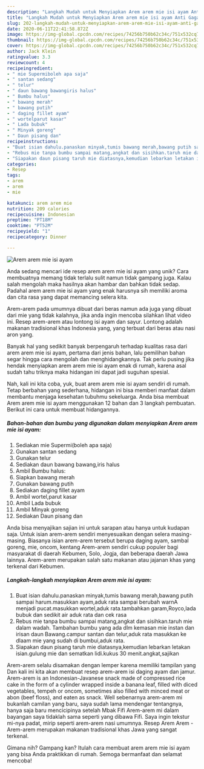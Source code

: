 ```yaml
---
description: "Langkah Mudah untuk Menyiapkan Arem arem mie isi ayam Anti Gagal"
title: "Langkah Mudah untuk Menyiapkan Arem arem mie isi ayam Anti Gagal"
slug: 202-langkah-mudah-untuk-menyiapkan-arem-arem-mie-isi-ayam-anti-gagal
date: 2020-06-11T22:41:58.872Z
image: https://img-global.cpcdn.com/recipes/74256b750b62c34c/751x532cq70/arem-arem-mie-isi-ayam-foto-resep-utama.jpg
thumbnail: https://img-global.cpcdn.com/recipes/74256b750b62c34c/751x532cq70/arem-arem-mie-isi-ayam-foto-resep-utama.jpg
cover: https://img-global.cpcdn.com/recipes/74256b750b62c34c/751x532cq70/arem-arem-mie-isi-ayam-foto-resep-utama.jpg
author: Jack Klein
ratingvalue: 3.3
reviewcount: 4
recipeingredient:
- " mie Supermiboleh apa saja"
- " santan sedang"
- " telur"
- " daun bawang bawangiris halus"
- " Bumbu halus"
- " bawang merah"
- " bawang putih"
- " daging fillet ayam"
- " wortelparut kasar"
- " Lada bubuk"
- " Minyak goreng"
- " Daun pisang dan"
recipeinstructions:
- "Buat isian dahulu.panaskan minyak,tumis bawang merah,bawang putih sampai harum.masukkan ayam,aduk rata sampai berubah warnA menjadi pucat.masukkan wortel,aduk rata.tambahkan garam,Royco,lada bubuk dan sedikit air aduk rata dan cek rasa"
- "Rebus mie tanpa bumbu sampai matang,angkat dan sisihkan.taruh mie dalam wadah. Tambahan bumbu yang ada dlm kemasan mie instan dan irisan daun Bawang.campur santan dan telur,aduk rata masukkan ke dlaam mie yang sudah di bumbui,aduk rata."
- "Siapakan daun pisang taruh mie diatasnya,kemudian lebarkan letakan isian.gulung mie dan sematkan lidi.kukus 30 menit.angkat,sajikan"
categories:
- Resep
tags:
- arem
- arem
- mie

katakunci: arem arem mie 
nutrition: 209 calories
recipecuisine: Indonesian
preptime: "PT18M"
cooktime: "PT52M"
recipeyield: "1"
recipecategory: Dinner

---
```



![Arem arem mie isi ayam](https://img-global.cpcdn.com/recipes/74256b750b62c34c/751x532cq70/arem-arem-mie-isi-ayam-foto-resep-utama.jpg)

Anda sedang mencari ide resep arem arem mie isi ayam yang unik? Cara membuatnya memang tidak terlalu sulit namun tidak gampang juga. Kalau salah mengolah maka hasilnya akan hambar dan bahkan tidak sedap. Padahal arem arem mie isi ayam yang enak harusnya sih memiliki aroma dan cita rasa yang dapat memancing selera kita.

Arem-arem pada umumnya dibuat dari beras namun ada juga yang dibuat dari mie yang tidak kalahnya, jika anda ingin mencoba silahkan lihat video ini. Resep arem-arem atau lontong isi ayam dan sayur. Lontong adalah makanan tradisional khas Indonesia yang, yang terbuat dari beras atau nasi aron yang.

Banyak hal yang sedikit banyak berpengaruh terhadap kualitas rasa dari arem arem mie isi ayam, pertama dari jenis bahan, lalu pemilihan bahan segar hingga cara mengolah dan menghidangkannya. Tak perlu pusing jika hendak menyiapkan arem arem mie isi ayam enak di rumah, karena asal sudah tahu triknya maka hidangan ini dapat jadi suguhan spesial.


Nah, kali ini kita coba, yuk, buat arem arem mie isi ayam sendiri di rumah. Tetap berbahan yang sederhana, hidangan ini bisa memberi manfaat dalam membantu menjaga kesehatan tubuhmu sekeluarga. Anda bisa membuat Arem arem mie isi ayam menggunakan 12 bahan dan 3 langkah pembuatan. Berikut ini cara untuk membuat hidangannya.

<!--inarticleads1-->

##### Bahan-bahan dan bumbu yang digunakan dalam menyiapkan Arem arem mie isi ayam:

1. Sediakan  mie Supermi(boleh apa saja)
1. Gunakan  santan sedang
1. Gunakan  telur
1. Sediakan  daun bawang bawang,iris halus
1. Ambil  Bumbu halus:
1. Siapkan  bawang merah
1. Gunakan  bawang putih
1. Sediakan  daging fillet ayam
1. Ambil  wortel,parut kasar
1. Ambil  Lada bubuk
1. Ambil  Minyak goreng
1. Sediakan  Daun pisang dan


Anda bisa menyajikan sajian ini untuk sarapan atau hanya untuk kudapan saja. Untuk isian arem-arem sendiri menyesuaikan dengan selera masing-masing. Biasanya isian arem-arem tersebut berupa daging ayam, sambal goreng, mie, oncom, kentang Arem-arem sendiri cukup populer bagi masyarakat di daerah Kebumen, Solo, Jogja, dan beberapa daerah Jawa lainnya. Arem-arem merupakan salah satu makanan atau jajanan khas yang terkenal dari Kebumen. 

<!--inarticleads2-->

##### Langkah-langkah menyiapkan Arem arem mie isi ayam:

1. Buat isian dahulu.panaskan minyak,tumis bawang merah,bawang putih sampai harum.masukkan ayam,aduk rata sampai berubah warnA menjadi pucat.masukkan wortel,aduk rata.tambahkan garam,Royco,lada bubuk dan sedikit air aduk rata dan cek rasa
1. Rebus mie tanpa bumbu sampai matang,angkat dan sisihkan.taruh mie dalam wadah. Tambahan bumbu yang ada dlm kemasan mie instan dan irisan daun Bawang.campur santan dan telur,aduk rata masukkan ke dlaam mie yang sudah di bumbui,aduk rata.
1. Siapakan daun pisang taruh mie diatasnya,kemudian lebarkan letakan isian.gulung mie dan sematkan lidi.kukus 30 menit.angkat,sajikan


Arem-arem selalu disamakan dengan lemper karena memiliki tampilan yang Dan kali ini kita akan membuat resep arem-arem isi daging ayam dan jamur. Arem-arem is an Indonesian-Javanese snack made of compressed rice cake in the form of a cylinder wrapped inside a banana leaf, filled with diced vegetables, tempeh or oncom, sometimes also filled with minced meat or abon (beef floss), and eaten as snack. Well sebenarnya arem-arem mi bukanlah camilan yang baru, saya sudah lama mendengar tentangnya, hanya saja baru mencicipinya setelah Mbak Fifi Arem-arem mi dalam bayangan saya tidaklah sama seperti yang dibawa Fifi. Saya ingin tekstur mi-nya padat, mirip seperti arem-arem nasi umumnya. Resep Arem Arem - Arem-arem merupakan makanan tradisional khas Jawa yang sangat terkenal. 

Gimana nih? Gampang kan? Itulah cara membuat arem arem mie isi ayam yang bisa Anda praktikkan di rumah. Semoga bermanfaat dan selamat mencoba!
